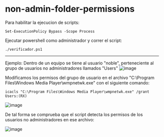 # non-admin-folder-permissions

Para habilitar la ejecucion de scripts:
```
Set-ExecutionPolicy Bypass -Scope Process
```

Ejecutar powershell como administrador y correr el script:
```
./verificador.ps1
```

- - -

Ejemplo:
Dentro de un equipo se tiene al usuario "noble", perteneciente al grupo de usuarios no administradores llamados "Users"
![image](https://github.com/ITSec-Chile/non-admin-folder-permissions/assets/43393014/14171fea-2783-42f7-8ac7-270dd29591e1)

Modificamos los permisos del grupo de usuario en el archivo "C:\Program Files\Windows Media Player\wmpnetwk.exe" con el siguiente comando:
```
icacls "C:\Program Files\Windows Media Player\wmpnetwk.exe" /grant Users:(RX)
```
![image](https://github.com/ITSec-Chile/non-admin-folder-permissions/assets/43393014/ad3128fd-9aaa-48bc-a92d-7af5682374b1)

De tal forma se comprueba que el script detecta los permisos de los usuarios no administradores en ese archivo:

![image](https://github.com/ITSec-Chile/non-admin-folder-permissions/assets/43393014/2d9a4a3f-5dfd-4267-b3d0-65a6f2d62cdc)
